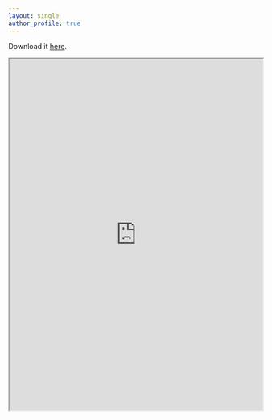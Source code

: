 ```yaml
---
layout: single
author_profile: true
---
```

Download it [here](assets/CV2024Dec.pdf).
<p>
<iframe height="700" src="https://watanabeyuto.github.io/assets/CV2024Dec.pdf" width="100%">
</iframe>
</p>